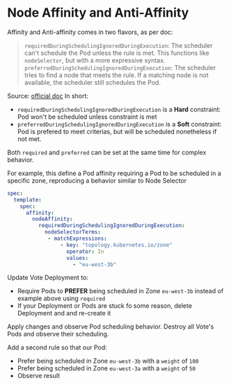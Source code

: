 # Node Affinity and Anti-Affinity

Affinity and Anti-affinity comes in two flavors, as per doc:

> `requiredDuringSchedulingIgnoredDuringExecution`: The scheduler can't schedule the Pod unless the rule is met. This functions like `nodeSelector`, but with a more expressive syntax.
> `preferredDuringSchedulingIgnoredDuringExecution`: The scheduler tries to find a node that meets the rule. If a matching node is not available, the scheduler still schedules the Pod.

Source: [official doc](https://kubernetes.io/docs/concepts/scheduling-eviction/assign-pod-node/#node-affinity)
In short:
- `requiredDuringSchedulingIgnoredDuringExecution` is a **Hard** constraint: Pod won't be scheduled unless constraint is met
- `preferredDuringSchedulingIgnoredDuringExecution` is a **Soft** constraint: Pod is prefered to meet criterias, but will be scheduled nonetheless if not met.

Both `required` and `preferred` can be set at the same time for complex behavior.

For example, this define a Pod affinity requiring a Pod to be scheduled in a specific zone, reproducing a behavior similar to Node Selector

```yml
spec:
  template:
    spec:
      affinity:
        nodeAffinity:
          requiredDuringSchedulingIgnoredDuringExecution:
            nodeSelectorTerms:
             - matchExpressions:
                 - key: "topology.kubernetes.io/zone"
                   operator: In
                   values:
                     - "eu-west-3b"
```

Update Vote Deployment to:
- Require Pods to **PREFER** being scheduled in Zone `eu-west-3b` instead of example above using `required`
- If your Deployment or Pods are stuck fo some reason, delete Deployment and and re-create it

Apply changes and observe Pod scheduling behavior. Destroy all Vote's Pods and observe their scheduling. 

Add a second rule so that our Pod:
- Prefer being scheduled in Zone `eu-west-3b` with a `weight` of `100`
- Prefer being scheduled in Zone `eu-west-3a` with a `weight` of `50`
- Observe result
